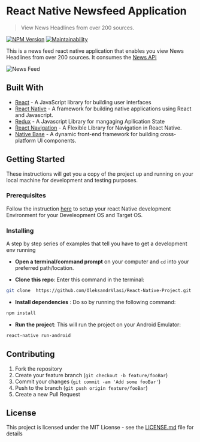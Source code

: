 # React Native Newsfeed Application
> View News Headlines from over 200 sources.

[![NPM Version][npm-image]][npm-url]
[![Maintainability](https://api.codeclimate.com/v1/badges/18202ee92e95c0c751b9/maintainability)](https://codeclimate.com/github/OleksandrVlasi/React-Native-Project/maintainability)

This is a news feed react native application that enables you view News Headlines from over 200 sources. It consumes the [News API](https://newsapi.org)

![News Feed](https://media.giphy.com/media/xUOxfoqMyP7cCWykCI/giphy.gif)

## Built With

* [React](https://reactjs.org) - A JavaScript library for building user interfaces
* [React Native](https://facebook.github.io/react-native/) - A framework for building native applications using React and Javascript.
* [Redux](https://redux.js.org) - A Javascript Library for mangaging Apllication State
* [React Navigation](https://reactnavigation.org) - A Flexible Library for Navigation in React Native.
* [Native Base](https://nativebase.io) - A dynamic front-end framework
for building cross-platform UI components.

## Getting Started

These instructions will get you a copy of the project up and running on your local machine for development and testing purposes.

### Prerequisites

Follow the instruction [here](https://facebook.github.io/react-native/docs/getting-started.html) to setup your react Native development Environment for your Develeopment OS and Target OS.


### Installing

A step by step series of examples that tell you have to get a development env running

- **Open a terminal/command prompt** on your computer and `cd` into your preferred path/location.

- **Clone this repo**: Enter this command in the terminal:

``` bash
git clone  https://github.com/OleksandrVlasi/React-Native-Project.git
```

- **Install dependencies** : Do so by running the following command:

``` bash
npm install
```

- **Run the project**: This will run the project on your Android Emulator:

``` bash
react-native run-android
```

## Contributing

1. Fork the repository
2. Create your feature branch (`git checkout -b feature/fooBar`)
3. Commit your changes (`git commit -am 'Add some fooBar'`)
4. Push to the branch (`git push origin feature/fooBar`)
5. Create a new Pull Request


## License

This project is licensed under the MIT License - see the [LICENSE.md](LICENSE.md) file for details


<!-- Markdown link & img dfn's -->
[npm-image]: https://img.shields.io/npm/v/datadog-metrics.svg?style=flat-square
[npm-url]: https://npmjs.org/package/datadog-metrics